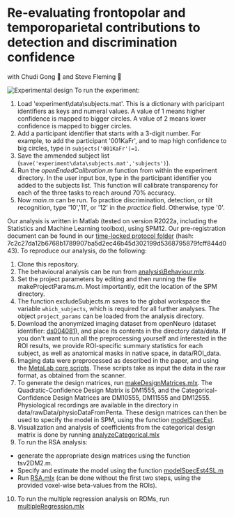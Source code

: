 # Re-evaluating frontopolar and temporoparietal contributions to detection and discrimination confidence

with Chudi Gong 🧠 and Steve Fleming 🧠

![Experimental design](docs/figures/designHorizontal.png)
To run the experiment:

1. Load 'experiment\data\subjects.mat'. This is a dictionary with paricipant identifiers as keys and numeral values. A value of 1 means higher confidence is mapped to bigger circles. A value of 2 means lower confidence is mapped to bigger circles.
2. Add a participant identifier that starts with a 3-digit number. For example, to add the participant '001KaFr', and to map high confidence to big circles, type in `subjects('001KaFr')=1`.
3. Save the ammended subject list (`save('experiment\data\subjects.mat','subjects')`).
4. Run the _openEndedCalibration.m_ function from within the experiment directory. In the user input box, type in the participant identifier you added to the subjects list. This function will calibrate transparency for each of the three tasks to reach around 70% accuracy.
5. Now _main.m_ can be run. To practice discrimination, detection, or tilt recognition, type '10','11', or '12' in the _practice_ field. Otherwise, type '0'.

Our analysis is written in Matlab (tested on version R2022a, including the Statistics and Machine Learning toolbox), using SPM12. Our pre-registration document can be found in our [time-locked protocol folder](https://github.com/matanmazor/unequalVarianceDiscrimination/tree/main/experiment/protocolFolder/protocolFolder) (hash: 7c2c27da12b6768b1789907ba5d2ec46b45d302199d5368795879fcff844d043). To reproduce our analysis, do the following:

1. Clone this repository.
2. The behavioural analysis can be run from [analysis\Behaviour.mlx](https://github.com/matanmazor/unequalVarianceDiscrimination/blob/main/analysis/Behaviour.mlx).
3. Set the project parameters by editing and then running the file makeProjectParams.m. Most importantly, edit the location of the SPM directory.
4. The function excludeSubjects.m saves to the global workspace the variable `which_subjects`, which is required for all further analyses. The object `project_params` can be loaded from the analysis directory.
5. Download the anonymized imaging dataset from openNeuro (dataset identifier: [ds004081](https://openneuro.org/datasets/ds004081)), and place its contents in the directory data/data. If you don't want to run all the preprocessing yourself and interested in the ROI results, we provide ROI-specific summary statistics for each subject, as well as anatomical masks in native space, in data/ROI_data.
6. Imaging data were preprocessed as described in the paper, and using the [MetaLab core scripts](https://github.com/matanmazor/MetaLabCore). These scripts take as input the data in the raw format, as obtained from the scanner.
7. To generate the design matrices, run [makeDesignMatrices.mlx](https://github.com/matanmazor/unequalVarianceDiscrimination/blob/main/analysis/makeDesignMatrices.mlx). The Quadratic-Confidence Design Matrix is DM1555, and the Categorical-Confidence Design Matrices are DM10555, DM11555 and DM12555. Physiological recordings are available in the directory in data/rawData/physioDataFromPenta.
These design matrices can then be used to specify the model in SPM, using the function [modelSpecEst](https://github.com/matanmazor/MetaLabCore/blob/master/Stats/modelSpecEst.m).
8. Visualization and analysis of coefficients from the categorical design matrix is done by running [analyzeCategorical.mlx](https://github.com/matanmazor/unequalVarianceDiscrimination/blob/main/analysis/analyzeCategorical.mlx)
9. To run the RSA analysis:
* generate the appropriate design matrices using the function tsv2DM2.m.
* Specify and estimate the model using the function [modelSpecEst4SL.m](https://github.com/matanmazor/MetaLabCore/blob/master/Stats/modelSpecEst4SL.m)
* Run [RSA.mlx](https://github.com/matanmazor/unequalVarianceDiscrimination/blob/main/analysis/runRSA.mlx) (can be done without the first two steps, using the provided voxel-wise beta-values from the ROIs).
10. To run the multiple regression analysis on RDMs, run [multipleRegression.mlx](https://github.com/matanmazor/unequalVarianceDiscrimination/blob/main/analysis/multipleRegression.mlx)
